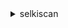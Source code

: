 

<details> <summary>selkiscan</summary> <a href="https://selkiscan.cc"><p>https://selkiscan.cc</p></a> </details>
